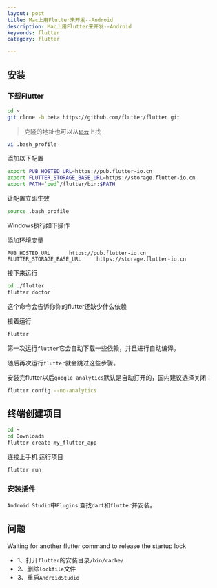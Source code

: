 ```yaml
---
layout: post
title: Mac上用Flutter来开发--Android
description: Mac上用Flutter来开发--Android
keywords: flutter
category: flutter

---
```




## 安装



### 下载Flutter



```bash
cd ~
git clone -b beta https://github.com/flutter/flutter.git
```

> 克隆的地址也可以从[`码云`](https://gitee.com/search?utf8=%E2%9C%93&q=flutter&type=)上找

```bash
vi .bash_profile
```

添加以下配置

```bash
export PUB_HOSTED_URL=https://pub.flutter-io.cn
export FLUTTER_STORAGE_BASE_URL=https://storage.flutter-io.cn
export PATH=`pwd`/flutter/bin:$PATH
```

让配置立即生效

```bash
source .bash_profile
```



Windows执行如下操作

添加环境变量

```
PUB_HOSTED_URL      https://pub.flutter-io.cn
FLUTTER_STORAGE_BASE_URL     https://storage.flutter-io.cn
```



接下来运行

```bash
cd ./flutter
flutter doctor
```

这个命令会告诉你你的flutter还缺少什么依赖

接着运行

```bash
flutter
```

第一次运行`flutter`它会自动下载一些依赖，并且进行自动编译。

随后再次运行`flutter`就会跳过这些步骤。



安装完flutter以后`google analytics`默认是自动打开的，国内建议选择关闭：

```bash
flutter config --no-analytics
```



## 终端创建项目

```bash
cd ~
cd Downloads
flutter create my_flutter_app
```

连接上手机 运行项目

```bash
flutter run
```



### 安装插件

`Android Studio`中`Plugins` 查找`dart`和`flutter`并安装。

## 问题

Waiting for another flutter command to release the startup lock

+ 1、打开`flutter`的安装目录`/bin/cache/`  
+ 2、删除`lockfile`文件   
+ 3、重启`AndroidStudio`

